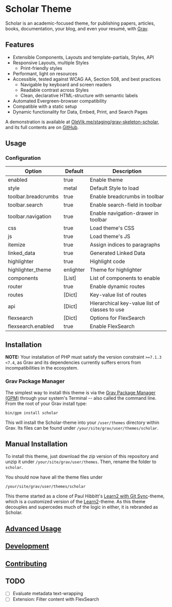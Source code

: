# Scholar Theme

Scholar is an academic-focused theme, for publishing papers, articles, books, documentation, your blog, and even your resumé, with [Grav](https://getgrav.org/).

## Features

- Extensible Components, Layouts and template-partials, Styles, API
- Responsive Layouts, multiple Styles
  - Print-friendly styles
- Performant, light on resources
- Accessible, tested against WCAG AA, Section 508, and best practices
  - Navigable by keyboard and screen readers
  - Readable contrast across Styles
  - Clean, declarative HTML-structure with semantic labels
- Automated Evergreen-browser compatibility
- Compatible with a static setup
- Dynamic functionality for Data, Embed, Print, and Search Pages

A demonstration is available at [OleVik.me/staging/grav-skeleton-scholar](https://olevik.me/staging/grav-skeleton-scholar), and its full contents are on [GitHub](https://github.com/OleVik/grav-skeleton-scholar).

## Usage

### Configuration

| Option              | Default   | Description                                   |
|---------------------|-----------|-----------------------------------------------|
| enabled             | true      | Enable theme                                  |
| style               | metal     | Default Style to load                         |
| toolbar.breadcrumbs | true      | Enable breadcrumbs in toolbar                 |
| toolbar.search      | true      | Enable search-field in toolbar                |
| toolbar.navigation  | true      | Enable navigation-drawer in toolbar           |
| css                 | true      | Load theme's CSS                              |
| js                  | true      | Load theme's JS                               |
| itemize             | true      | Assign indices to paragraphs                  |
| linked_data         | true      | Generated Linked Data                         |
| highlighter         | true      | Highlight code                                |
| highlighter_theme   | enlighter | Theme for highlighter                         |
| components          | [List]    | List of components to enable                  |
| router              | true      | Enable dynamic routes                         |
| routes              | [Dict]    | Key-value list of routes                      |
| api                 | [Dict]    | Hierarchical key-value list of classes to use |
| flexsearch          | [Dict]    | Options for FlexSearch                        |
| flexsearch.enabled  | true      | Enable FlexSearch                             |

## Installation

**NOTE:** Your installation of PHP must satisfy the version constraint `>=7.1.3 <7.4`, as Grav and its dependencies currently suffers errors from incompatibilities in the ecosystem.

### Grav Package Manager

The simplest way to install this theme is via the [Grav Package Manager (GPM)](http://learn.getgrav.org/advanced/grav-gpm) through your system's Terminal -- also called the command line. From the root of your Grav install type:

    bin/gpm install scholar

This will install the Scholar-theme into your `/user/themes` directory within Grav. Its files can be found under `/your/site/grav/user/themes/scholar`.

## Manual Installation

To install this theme, just download the zip version of this repository and unzip it under `/your/site/grav/user/themes`. Then, rename the folder to `scholar`.

You should now have all the theme files under

    /your/site/grav/user/themes/scholar

This theme started as a clone of Paul Hibbitt's [Learn2 with Git Sync](https://github.com/hibbitts-design/grav-theme-learn2-git-sync)-theme, which is a customized version of the [Learn2](https://github.com/getgrav/grav-theme-learn2)-theme. As this theme decouples and supercedes much of the logic in either, it is rebranded as Scholar.

## [Advanced Usage](https://github.com/OleVik/grav-theme-scholar/blob/master/ADVANCED.md)

## [Development](https://github.com/OleVik/grav-theme-scholar/blob/master/DEVELOPMENT.md)

## [Contributing](https://github.com/OleVik/grav-theme-scholar/blob/master/CONTRIBUTING.md)

## TODO

- [ ] Evaluate metadata text-wrapping
- [ ] Extension: Filter content with FlexSearch